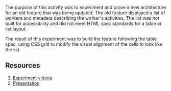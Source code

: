 The purpose of this activity was to experiment and prove a new architecture for an old feature that was being updated. The old feature displayed a list of workers and metadata describing the worker's activities. The list was not built for accessibility and did not meet HTML spec standards for a table or list layout.

The result of this experiment was to build the feature following the table spec, using CSS grid to modify the visual alignment of the cells to look like the list.

## Resources
1. [Experiment videos](https://drive.google.com/drive/folders/1WedV6mHOJz8qZwm2LR2d6LPAyj8XiNeN?usp=sharing)
2. [Presentation ]()
